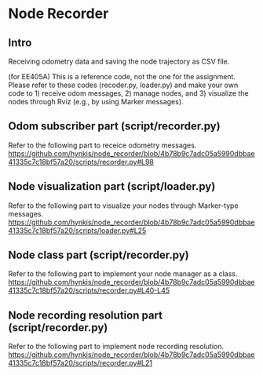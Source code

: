 # Node Recorder

## Intro
Receiving odometry data and saving the node trajectory as CSV file.

(for EE405A) This is a reference code, not the one for the assignment. Please refer to these codes (recoder.py, loader.py) and make your own code to 1) receive odom messages, 2) manage nodes, and 3) visualize the nodes through Rviz (e.g., by using Marker messages).

## Odom subscriber part (script/recorder.py)
Refer to the following part to receice odometry messages.
https://github.com/hynkis/node_recorder/blob/4b78b9c7adc05a5990dbbae41335c7c18bf57a20/scripts/recorder.py#L98

## Node visualization part (script/loader.py)
Refer to the following part to visualize your nodes through Marker-type messages.
https://github.com/hynkis/node_recorder/blob/4b78b9c7adc05a5990dbbae41335c7c18bf57a20/scripts/loader.py#L25

## Node class part (script/recorder.py)
Refer to the following part to implement your node manager as a class.
https://github.com/hynkis/node_recorder/blob/4b78b9c7adc05a5990dbbae41335c7c18bf57a20/scripts/recorder.py#L40-L45

## Node recording resolution part (script/recorder.py)
Refer to the following part to implement node recording resolution.
https://github.com/hynkis/node_recorder/blob/4b78b9c7adc05a5990dbbae41335c7c18bf57a20/scripts/recorder.py#L21
